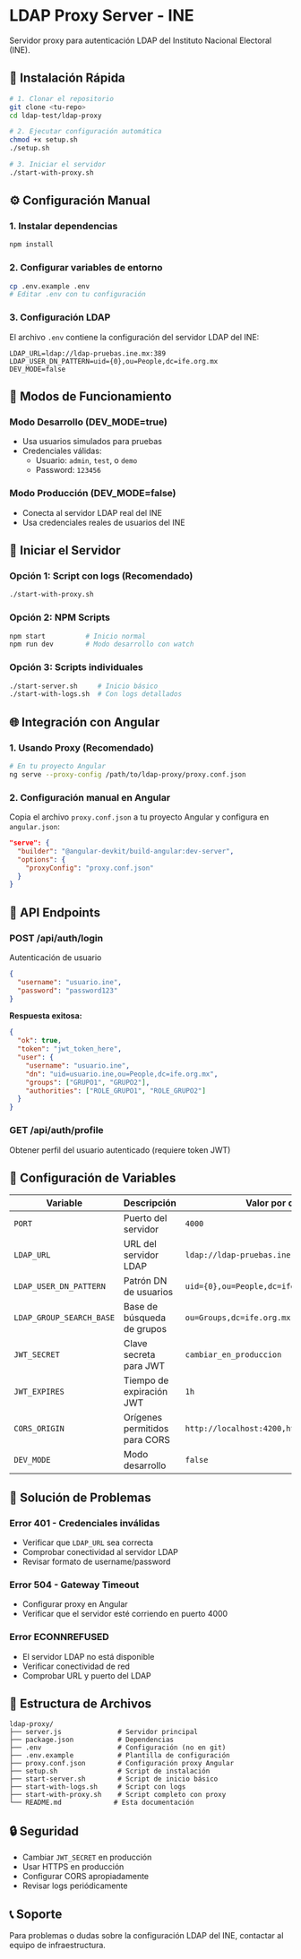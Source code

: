# LDAP Proxy Server - INE

Servidor proxy para autenticación LDAP del Instituto Nacional Electoral (INE).

## 🚀 Instalación Rápida

```bash
# 1. Clonar el repositorio
git clone <tu-repo>
cd ldap-test/ldap-proxy

# 2. Ejecutar configuración automática
chmod +x setup.sh
./setup.sh

# 3. Iniciar el servidor
./start-with-proxy.sh
```

## ⚙️ Configuración Manual

### 1. Instalar dependencias
```bash
npm install
```

### 2. Configurar variables de entorno
```bash
cp .env.example .env
# Editar .env con tu configuración
```

### 3. Configuración LDAP
El archivo `.env` contiene la configuración del servidor LDAP del INE:

```env
LDAP_URL=ldap://ldap-pruebas.ine.mx:389
LDAP_USER_DN_PATTERN=uid={0},ou=People,dc=ife.org.mx
DEV_MODE=false
```

## 🔧 Modos de Funcionamiento

### Modo Desarrollo (DEV_MODE=true)
- Usa usuarios simulados para pruebas
- Credenciales válidas:
  - Usuario: `admin`, `test`, o `demo`
  - Password: `123456`

### Modo Producción (DEV_MODE=false)
- Conecta al servidor LDAP real del INE
- Usa credenciales reales de usuarios del INE

## 🚀 Iniciar el Servidor

### Opción 1: Script con logs (Recomendado)
```bash
./start-with-proxy.sh
```

### Opción 2: NPM Scripts
```bash
npm start          # Inicio normal
npm run dev        # Modo desarrollo con watch
```

### Opción 3: Scripts individuales
```bash
./start-server.sh     # Inicio básico
./start-with-logs.sh  # Con logs detallados
```

## 🌐 Integración con Angular

### 1. Usando Proxy (Recomendado)
```bash
# En tu proyecto Angular
ng serve --proxy-config /path/to/ldap-proxy/proxy.conf.json
```

### 2. Configuración manual en Angular
Copia el archivo `proxy.conf.json` a tu proyecto Angular y configura en `angular.json`:

```json
"serve": {
  "builder": "@angular-devkit/build-angular:dev-server",
  "options": {
    "proxyConfig": "proxy.conf.json"
  }
}
```

## 📡 API Endpoints

### POST /api/auth/login
Autenticación de usuario
```json
{
  "username": "usuario.ine",
  "password": "password123"
}
```

**Respuesta exitosa:**
```json
{
  "ok": true,
  "token": "jwt_token_here",
  "user": {
    "username": "usuario.ine",
    "dn": "uid=usuario.ine,ou=People,dc=ife.org.mx",
    "groups": ["GRUPO1", "GRUPO2"],
    "authorities": ["ROLE_GRUPO1", "ROLE_GRUPO2"]
  }
}
```

### GET /api/auth/profile
Obtener perfil del usuario autenticado (requiere token JWT)

## 🔧 Configuración de Variables

| Variable | Descripción | Valor por defecto |
|----------|-------------|-------------------|
| `PORT` | Puerto del servidor | `4000` |
| `LDAP_URL` | URL del servidor LDAP | `ldap://ldap-pruebas.ine.mx:389` |
| `LDAP_USER_DN_PATTERN` | Patrón DN de usuarios | `uid={0},ou=People,dc=ife.org.mx` |
| `LDAP_GROUP_SEARCH_BASE` | Base de búsqueda de grupos | `ou=Groups,dc=ife.org.mx` |
| `JWT_SECRET` | Clave secreta para JWT | `cambiar_en_produccion` |
| `JWT_EXPIRES` | Tiempo de expiración JWT | `1h` |
| `CORS_ORIGIN` | Orígenes permitidos para CORS | `http://localhost:4200,http://localhost:3000` |
| `DEV_MODE` | Modo desarrollo | `false` |

## 🐛 Solución de Problemas

### Error 401 - Credenciales inválidas
- Verificar que `LDAP_URL` sea correcta
- Comprobar conectividad al servidor LDAP
- Revisar formato de username/password

### Error 504 - Gateway Timeout
- Configurar proxy en Angular
- Verificar que el servidor esté corriendo en puerto 4000

### Error ECONNREFUSED
- El servidor LDAP no está disponible
- Verificar conectividad de red
- Comprobar URL y puerto del LDAP

## 📁 Estructura de Archivos

```
ldap-proxy/
├── server.js              # Servidor principal
├── package.json           # Dependencias
├── .env                   # Configuración (no en git)
├── .env.example           # Plantilla de configuración
├── proxy.conf.json        # Configuración proxy Angular
├── setup.sh               # Script de instalación
├── start-server.sh        # Script de inicio básico
├── start-with-logs.sh     # Script con logs
├── start-with-proxy.sh    # Script completo con proxy
└── README.md             # Esta documentación
```

## 🔒 Seguridad

- Cambiar `JWT_SECRET` en producción
- Usar HTTPS en producción
- Configurar CORS apropiadamente
- Revisar logs periódicamente

## 📞 Soporte

Para problemas o dudas sobre la configuración LDAP del INE, contactar al equipo de infraestructura.
